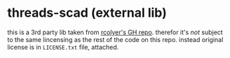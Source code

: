 # threads-scad (external lib)

this is a 3rd party lib taken from [rcolyer's GH repo](https://github.com/rcolyer/threads-scad.git).
therefor it's _not_ subject to the same lincensing as the rest of the code on this repo.
instead original license is in `LICENSE.txt` file, attached.
